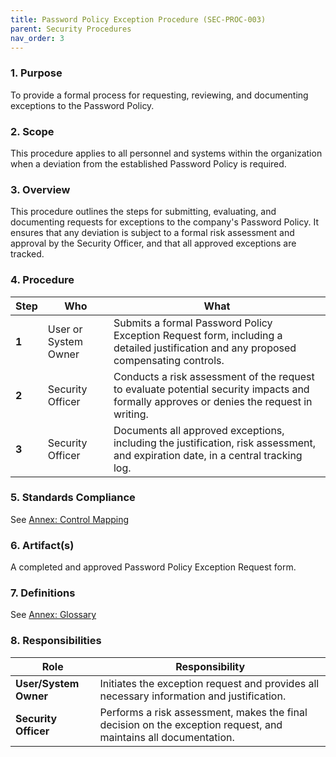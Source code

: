 ```yaml
---
title: Password Policy Exception Procedure (SEC-PROC-003)
parent: Security Procedures
nav_order: 3
---
```

### 1. Purpose

To provide a formal process for requesting, reviewing, and documenting exceptions to the Password Policy.

### 2. Scope

This procedure applies to all personnel and systems within the organization when a deviation from the established Password Policy is required.

### 3. Overview

This procedure outlines the steps for submitting, evaluating, and documenting requests for exceptions to the company's Password Policy. It ensures that any deviation is subject to a formal risk assessment and approval by the Security Officer, and that all approved exceptions are tracked.

### 4. Procedure

| **Step** | **Who**                      | **What**                                                                                                                               |
| -------- | ---------------------------- | -------------------------------------------------------------------------------------------------------------------------------------- |
| **1**    | User or System Owner         | Submits a formal Password Policy Exception Request form, including a detailed justification and any proposed compensating controls.      |
| **2**    | Security Officer             | Conducts a risk assessment of the request to evaluate potential security impacts and formally approves or denies the request in writing. |
| **3**    | Security Officer             | Documents all approved exceptions, including the justification, risk assessment, and expiration date, in a central tracking log.         |

### 5. Standards Compliance

See [Annex: Control Mapping](../_annexes/control_mapping.md)

### 6. Artifact(s)

A completed and approved Password Policy Exception Request form.

### 7. Definitions

See [Annex: Glossary](../_annexes/glossary.md)

### 8. Responsibilities

| **Role**             | **Responsibility**                                                                                             |
| -------------------- | -------------------------------------------------------------------------------------------------------------- |
| **User/System Owner**| Initiates the exception request and provides all necessary information and justification.                        |
| **Security Officer** | Performs a risk assessment, makes the final decision on the exception request, and maintains all documentation. |

